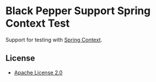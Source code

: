 Black Pepper Support Spring Context Test
========================================

Support for testing with
[Spring Context](http://docs.spring.io/spring/docs/current/spring-framework-reference/html/beans.html).

License
-------

* [Apache License 2.0](http://www.apache.org/licenses/LICENSE-2.0.html)
